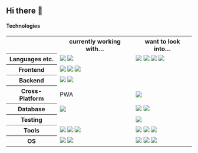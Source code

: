 ## Hi there 👋

#### Technologies

<table>
  <tr>
    <th></th>
    <th>currently working with…</th>
    <th>want to look into…</th>
  </tr>
  <tr>
    <th>Languages etc.</th>
    <td>
      <img src="https://skillicons.dev/icons?i=js"/>
      <img src="https://skillicons.dev/icons?i=ts"/>
    </td>
    <td>
      <img src="https://skillicons.dev/icons?i=dart"/>
      <img src="https://skillicons.dev/icons?i=bash"/>
      <img src="https://skillicons.dev/icons?i=md"/>
      <img src="https://skillicons.dev/icons?i=regex"/>
    </td>
  </tr>
  <tr>
    <th>Frontend</th>
    <td>
      <img src="https://skillicons.dev/icons?i=html"/>
      <img src="https://skillicons.dev/icons?i=css"/>
      <img src="https://skillicons.dev/icons?i=react"/>
    </td>
    <td></td>
  </tr>
  <tr>
    <th>Backend</th>
    <td>
      <img src="https://skillicons.dev/icons?i=nodejs"/>
      <img src="https://skillicons.dev/icons?i=express"/>
    </td>
    <td></td>
  </tr>
  <tr>
    <th>Cross-Platform</th>
    <td>
      <span>PWA</span>
    </td>
    <td>
      <img src="https://skillicons.dev/icons?i=flutter"/>
    </td>
  </tr>
  <tr>
    <th>Database</th>
    <td>
      <img src="https://skillicons.dev/icons?i=sqlite"/>
    </td>
    <td>
      <img src="https://skillicons.dev/icons?i=mysql"/> 
      <img src="https://skillicons.dev/icons?i=postgres"/>
    </td>
  </tr>
  <tr>
    <th>Testing</th>
    <td></td>
    <td>
      <img src="https://skillicons.dev/icons?i=jest"/>
    </td>
  </tr>
  <tr>
    <th>Tools</th>
    <td>
      <img src="https://skillicons.dev/icons?i=vscode"/>
      <img src="https://skillicons.dev/icons?i=git"/>
      <img src="https://skillicons.dev/icons?i=github"/>
    </td>
    <td>
      <img src="https://skillicons.dev/icons?i=nginx"/>
      <img src="https://skillicons.dev/icons?i=cloudflare"/>
      <img src="https://skillicons.dev/icons?i=docker"/>
    </td>
  </tr>
  <tr>
    <th>OS</th>
    <td>
      <img src="https://skillicons.dev/icons?i=apple"/>
      <img src="https://skillicons.dev/icons?i=raspberrypi"/>
    </td>
    <td>
      <img src="https://skillicons.dev/icons?i=linux"/>
      <img src="https://skillicons.dev/icons?i=ubuntu"/>
      <img src="https://skillicons.dev/icons?i=mint"/>
    </td>
  </tr>
</table>

